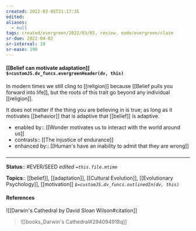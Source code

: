 ```yaml
---
created: 2022-03-05T21:17:35 
edited: 
aliases:
  - null
tags: created/evergreen/2022/03/05, review, node/evergreen/claim
sr-due: 2022-04-02
sr-interval: 10
sr-ease: 190
---
```


#### [[Belief can motivate adaptation]] `$=customJS.dv_funcs.evergreenHeader(dv, this)`

In modern times we still cling to [[religion]] because [[Belief pulls you forward into life]], but the roots of this trait go beyond any individual [[religion]]. 

It does not matter if the thing you are believing in is true; as long as it motivates [[behavior]] that is adaptive that [[belief]] is adaptive.

- enabled by:: [[Wonder motivates us to interact with the world around us]]
- contrasts:: [[The injustice of endurance]]
- enhanced by:: [[Human's have an inability to admit that they are wrong]]

### <hr class="footnote"/>

**Status**:: #EVER/SEED 
*edited `=this.file.mtime`*

**Topics**:: [[belief]], [[adaptation]], [[Cultural Evolution]], [[Evolutionary Psychology]], [[motivation]]
*`$=customJS.dv_funcs.outlinedIn(dv, this)`*

#### References

![[Darwin's Cathedral by David Sloan Wilson#citation]]

> ![[books_Darwin's Cathedral#294094918q]]

